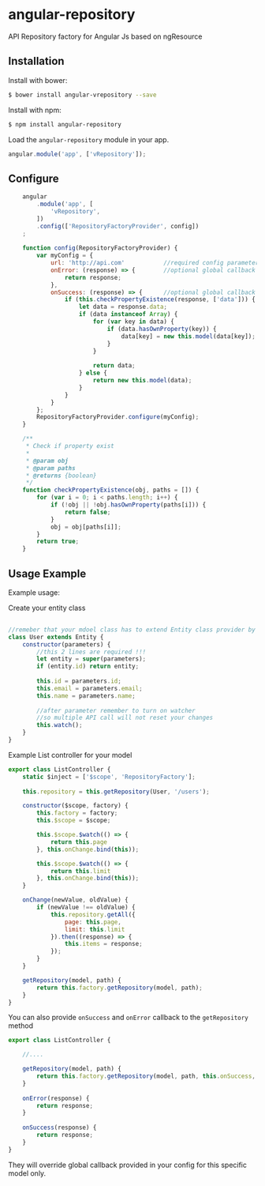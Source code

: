 angular-repository
==================

API Repository factory for Angular Js based on ngResource

## Installation

Install with bower:

```bash
$ bower install angular-vrepository --save
```

Install with npm:

```bash
$ npm install angular-repository
```

Load the `angular-repository` module in your app.

```javascript
angular.module('app', ['vRepository']);
```

## Configure

```javascript
    angular
        .module('app', [
            'vRepository',
        ])
        .config(['RepositoryFactoryProvider', config])
    ;
        
    function config(RepositoryFactoryProvider) {
        var myConfig = {
            url: 'http://api.com'           //required config parameter
            onError: (response) => {        //optional global callback
                return response;
            },
            onSuccess: (response) => {      //optional global callback example
                if (this.checkPropertyExistence(response, ['data'])) {
                    let data = response.data;
                    if (data instanceof Array) {
                        for (var key in data) {
                            if (data.hasOwnProperty(key)) {
                                data[key] = new this.model(data[key]);
                            }
                        }
    
                        return data;
                    } else {
                        return new this.model(data);
                    }
                }
            }
        };
        RepositoryFactoryProvider.configure(myConfig);
    }

    /**
     * Check if property exist
     *
     * @param obj
     * @param paths
     * @returns {boolean}
     */
    function checkPropertyExistence(obj, paths = []) {
        for (var i = 0; i < paths.length; i++) {
            if (!obj || !obj.hasOwnProperty(paths[i])) {
                return false;
            }
            obj = obj[paths[i]];
        }
        return true;
    }
```

## Usage Example

Example usage:

Create your entity class
```javascript
                        
//remeber that your mdoel class has to extend Entity class provider by this package
class User extends Entity {
    constructor(parameters) {
        //this 2 lines are required !!!
        let entity = super(parameters);
        if (entity.id) return entity;
        
        this.id = parameters.id;
        this.email = parameters.email;
        this.name = parameters.name;
        
        //after parameter remember to turn on watcher
        //so multiple API call will not reset your changes
        this.watch();
    }
}

```

Example List controller for your model
```javascript
export class ListController {
    static $inject = ['$scope', 'RepositoryFactory'];
    
    this.repository = this.getRepository(User, '/users');

    constructor($scope, factory) {
        this.factory = factory;
        this.$scope = $scope;

        this.$scope.$watch(() => {
            return this.page
        }, this.onChange.bind(this));

        this.$scope.$watch(() => {
            return this.limit
        }, this.onChange.bind(this));
    }

    onChange(newValue, oldValue) {
        if (newValue !== oldValue) {
            this.repository.getAll({
                page: this.page,
                limit: this.limit
            }).then((response) => {
                this.items = response;
            });
        }
    }

    getRepository(model, path) {
        return this.factory.getRepository(model, path);
    }
}
```

You can also provide `onSuccess` and `onError` callback to the `getRepository` method
```javascript
export class ListController {

    //....

    getRepository(model, path) {
        return this.factory.getRepository(model, path, this.onSuccess, this.onError);
    }
    
    onError(response) {
        return response;
    }
    
    onSuccess(response) {
        return response;
    }
}
```

They will override global callback provided in your config for this specific model only.